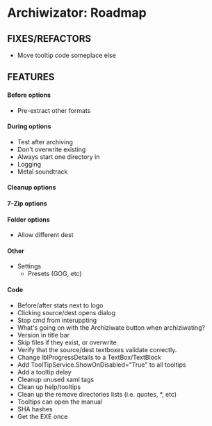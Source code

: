 ﻿# Archiwizator: Roadmap


## FIXES/REFACTORS
* Move tooltip code someplace else


## FEATURES

#### Before options
* Pre-extract other formats

#### During options
* Test after archiving
* Don't overwrite existing
* Always start one directory in
* Logging
* Metal soundtrack

#### Cleanup options


#### 7-Zip options


#### Folder options
* Allow different dest


#### Other
* Settings
  * Presets (GOG, etc)


#### Code
* Before/after stats next to logo
* Clicking source/dest opens dialog
* Stop cmd from interuppting
* What's going on with the Archiziwate button when archiziwating?
* Version in title bar
* Skip files if they exist, or overwrite
* Verify that the source/dest textboxes validate correctly.
* Change lblProgressDetails to a TextBox/TextBlock
* Add ToolTipService.ShowOnDisabled="True" to all tooltips
* Add a tooltip delay
* Cleanup unused xaml tags
* Clean up help/tooltips
* Clean up the remove directories lists (i.e. quotes, *, etc)
* Tooltips can open the manual
* SHA hashes
* Get the EXE once